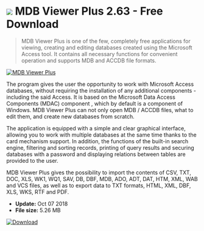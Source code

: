 # ![](https://cdn.softexe.net/static/icon/win.gif) MDB Viewer Plus 2.63 - Free Download

> MDB Viewer Plus is one of the few, completely free applications for viewing, creating and editing databases created using the Microsoft Access tool. It contains all necessary functions for convenient operation and supports MDB and ACCDB file formats.

[![MDB Viewer Plus](https://gallery.dpcdn.pl/imgc/Tools/22102/g_-_420x350_1.5_-_x20130910180825_0.png)](https://softexe.net/win/business/documents/mdb-viewer-plus:agfR.html)

The program gives the user the opportunity to work with Microsoft Access databases, without requiring the installation of any additional components - including the said Access. It is based on the Microsoft Data Access Components (MDAC) component , which by default is a component of Windows. MDB Viewer Plus can not only open MDB / ACCDB files, what to edit them, and create new databases from scratch.
 
 The application is equipped with a simple and clear graphical interface, allowing you to work with multiple databases at the same time thanks to the card mechanism support. In addition, the functions of the built-in search engine, filtering and sorting records, printing of query results and securing databases with a password and displaying relations between tables are provided to the user.
 
 MDB Viewer Plus gives the possibility to import the contents of CSV, TXT, DOC, XLS, WK1, WQ1, SAV, DB, DBF, MDB, ADO, ADT, DAT, HTM, XML, WAB and VCS files, as well as to export data to TXT formats, HTML, XML, DBF, XLS, WKS, RTF and PDF.


- **Update:** Oct 07 2018
- **File size:** 5.26 MB

[![Download](https://cdn.softexe.net/static/img/download.png)](https://softexe.net/win/business/documents/mdb-viewer-plus:agfR.html)

